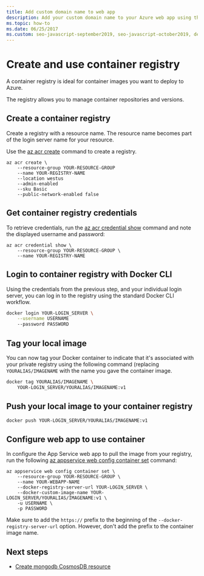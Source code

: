 ```yaml
---
title: Add custom domain name to web app
description: Add your custom domain name to your Azure web app using the Azure CLI.
ms.topic: how-to
ms.date: 06/25/2017
ms.custom: seo-javascript-september2019, seo-javascript-october2019, devx-track-js, devx-track-azurecli
---
```


# Create and use container registry

A container registry is ideal for container images you want to deploy to Azure.

The registry allows you to manage container repositories and versions.  

## Create a container registry


Create a registry with a resource name. The resource name becomes part of the login server name for your resource. 

Use the [az acr create](/cli/azure/acr?view=azure-cli-latest#az_acr_create) command to create a registry. 

```azurecli
az acr create \
    --resource-group YOUR-RESOURCE-GROUP
    --name YOUR-REGISTRY-NAME 
    --location westus 
    --admin-enabled
    --sku Basic
    --public-network-enabled false
```

## Get container registry credentials

To retrieve credentials, run the [az acr credential show](/cli/azure/acr/credential?view=azure-cli-latest#az_acr_credential_show) command and note the displayed username and password:

```azurecli
az acr credential show \
    --resource-group YOUR-RESOURCE-GROUP \
    --name YOUR-REGISTRY-NAME
```

## Login to container registry with Docker CLI

Using the credentials from the previous step, and your individual login server, you can log in to the registry using the standard Docker CLI workflow.

```bash
docker login YOUR-LOGIN_SERVER \
    --username USERNAME
    --password PASSWORD
```

## Tag your local image

You can now tag your Docker container to indicate that it's associated with your private registry using the following command (replacing `YOURALIAS/IMAGENAME` with the name you gave the container image.

```bash
docker tag YOURALIAS/IMAGENAME \
    YOUR-LOGIN_SERVER/YOURALIAS/IMAGENAME:v1
```

## Push your local image to your container registry

```bash
docker push YOUR-LOGIN_SERVER/YOURALIAS/IMAGENAME:v1
```

## Configure web app to use container 

In configure the App Service web app to pull the image from your registry, run the following [az appservice web config container set](/cli/azure/webapp/config/container?view=azure-cli-latest#az_webapp_config_container_set) command:

```azurecli
az appservice web config container set \
    --resource-group YOUR-RESOURCE-GROUP \
    --name YOUR-WEBAPP-NAME
    --docker-registry-server-url YOUR-LOGIN_SERVER \
    --docker-custom-image-name YOUR-LOGIN_SERVER/YOURALIAS/IMAGENAME:v1 \
    -u USERNAME \
    -p PASSWORD
```

Make sure to add the `https://` prefix to the beginning of the `--docker-registry-server-url` option. However, don't add the prefix to the container image name.

## Next steps

* [Create mongodb CosmosDB resource](create-mongodb-cosmosdb.md)